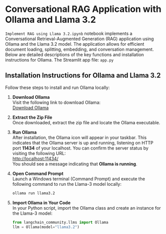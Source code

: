 

# Conversational RAG Application with Ollama and Llama 3.2

`Implement RAG using Llama 3.2.ipynb` notebook implements a Conversational Retrieval-Augmented Generation (RAG) application using Ollama and the Llama 3.2 model. The application allows for efficient document loading, splitting, embedding, and conversation management. Below are detailed descriptions of the key functions and installation instructions for Ollama. The Streamlit app file: `app.py`


## Installation Instructions for Ollama and Llama 3.2

Follow these steps to install and run Ollama locally:

1. **Download Ollama**  
   Visit the following link to download Ollama:  
   [Download Ollama](https://ollama.com/download)

2. **Extract the Zip File**  
   Once downloaded, extract the zip file and locate the Ollama executable.

3. **Run Ollama**  
   After installation, the Ollama icon will appear in your taskbar. This indicates that the Ollama server is up and running, listening on HTTP port **11434** of your localhost. You can confirm the server status by visiting the following URL:  
   [http://localhost:11434/](http://localhost:11434/)  
   You should see a message indicating that **Ollama is running**.

4. **Open Command Prompt**  
   Launch a Windows terminal (Command Prompt) and execute the following command to run the Llama-3 model locally:  
   ```bash
   ollama run llama3.2
   ```

5. **Import Ollama in Your Code**  
   In your Python script, import the Ollama class and create an instance for the Llama-3 model:  
   ```python
   from langchain_community.llms import Ollama
   llm = Ollama(model="llama3.2")
   ```
